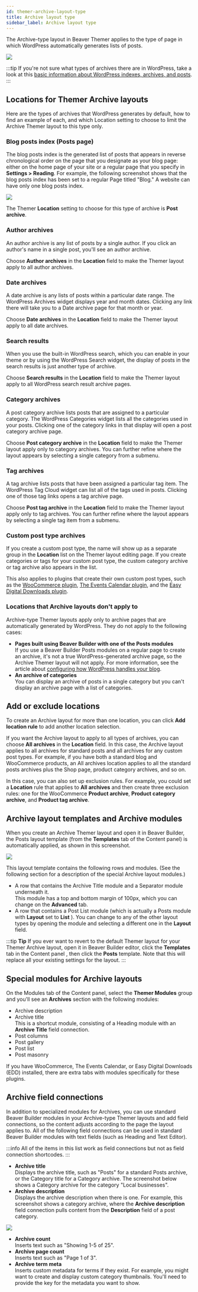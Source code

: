 ```yaml
---
id: themer-archive-layout-type
title: Archive layout type
sidebar_label: Archive layout type
---
```


The Archive-type layout in Beaver Themer applies to the type of page in which WordPress automatically generates lists of posts.

![](/img/themer-archive-layout-type-90f1b12f.png)

:::tip
If you're not sure what types of archives there are in WordPress, take a look at this [basic information about WordPress indexes, archives, and posts](/beaver-builder/layouts/post-layouts/basics-how-wordpress-handles-blog-posts-and-archives).
:::

## Locations for Themer Archive layouts

Here are the types of archives that WordPress generates by default, how to find an example of each, and which Location setting to choose to limit the Archive Themer layout to this type only.

### Blog posts index (Posts page)

The blog posts index is the generated list of posts that appears in reverse chronological order on the page that you designate as your blog page: either on the home page of your site or a regular page that you specify in **Settings > Reading**. For example, the following screenshot shows that the blog posts index has been set to a regular Page titled "Blog." A website can have only one blog posts index.

![](/img/themer-archive-layout-type-db40ba81.png)

The Themer **Location** setting to choose for this type of archive is **Post archive**.

### Author archives

An author archive is any list of posts by a single author. If you click an author's name in a single post, you'll see an author archive.

Choose **Author archives** in the **Location** field to make the Themer layout apply to all author archives.

### Date archives

A date archive is any lists of posts within a particular date range. The WordPress Archives widget displays year and month dates. Clicking any link there will take you to a Date archive page for that month or year.

Choose **Date archives** in the **Location** field to make the Themer layout apply to all date archives.

### Search results

When you use the built-in WordPress search, which you can enable in your theme or by using the WordPress Search widget, the display of posts in the search results is just another type of archive.

Choose **Search results** in the **Location** field to make the Themer layout apply to all WordPress search result archive pages.

### Category archives

A post category archive lists posts that are assigned to a particular category. The WordPress Categories widget lists all the categories used in your posts. Clicking one of the category links in that display will open a post category archive page.

Choose **Post category archive** in the **Location** field to make the Themer layout apply only to category archives. You can further refine where the layout appears by selecting a single category from a submenu.

### Tag archives

A tag archive lists posts that have been assigned a particular tag item. The WordPress Tag Cloud widget can list all of the tags used in posts. Clicking one of those tag links opens a tag archive page.

Choose **Post tag archive** in the **Location** field to make the Themer layout apply only to tag archives. You can further refine where the layout appears by selecting a single tag item from a submenu.

### Custom post type archives

If you create a custom post type, the name will show up as a separate group in the **Location** list on the Themer layout editing page. If you create categories or tags for your custom post type, the custom category archive or tag archive also appears in the list.

This also applies to plugins that create their own custom post types, such as the [WooCommerce plugin](/beaver-themer/integrations/woocommerce/create-an-archive-themer-layout-for-woocommerce.md), [The Events Calendar plugin](/beaver-themer/integrations/tec/archive-layout.md), and the [Easy Digital Downloads plugin](/beaver-themer/integrations/easy-digital-downloads/create-an-archive-themer-layout-for-edd-download-sets.md). 

### Locations that Archive layouts don't apply to

Archive-type Themer layouts apply only to archive pages that are automatically generated by WordPress. They do not apply to the following cases:

* **Pages built using Beaver Builder with one of the Posts modules**  
If you use a Beaver Builder Posts modules on a regular page to create an archive, it's not a true WordPress-generated archive page, so the Archive Themer layout will not apply. For more information, see the article about [configuring how WordPress handles your blog](/bb-theme/defaults-for-layouts-content/blog-settings/configure-how-wordpress-handles-your-blog).
* **An archive of categories**  
You can display an archive of posts in a single category but you can't display an archive page with a list of categories.

## Add or exclude locations

To create an Archive layout for more than one location, you can click **Add location rule** to add another location selection.

If you want the Archive layout to apply to all types of archives, you can choose **All archives** in the **Location** field. In this case, the Archive layout applies to all archives for standard posts and all archives for any custom post types. For example, if you have both a standard blog and WooCommerce products, an All archives location applies to all the standard posts archives plus the Shop page, product category archives, and so on.

In this case, you can also set up exclusion rules. For example, you could set a **Location** rule that applies to **All archives** and then create three exclusion rules: one for the WooCommerce **Product archive**, **Product category archive**, and **Product tag archive**.

## Archive layout templates and Archive modules

When you create an Archive Themer layout and open it in Beaver Builder, the Posts layout template (from the **Templates** tab of the Content panel) is automatically applied, as shown in this screenshot.

![](/img/themer-archive-layout-type-173b3cc3.jpg)

This layout template contains the following rows and modules. (See the following section for a description of the special Archive layout modules.)

  * A row that contains the Archive Title module and a Separator module underneath it.  
  This module has a top and bottom margin of 100px, which you can change on the **Advanced** tab.
  * A row that contains a Post List module (which is actually a Posts module with **Layout** set to **List** ).
  You can change to any of the other layout types by opening the module and selecting a different one in the **Layout** field.

:::tip **Tip**
If you ever want to revert to the default Themer layout for your Themer Archive layout, open it in Beaver Builder editor, click the **Templates** tab in the Content panel , then click the **Posts** template. Note that this will replace all your existing settings for the layout.
:::

## Special modules for Archive layouts

On the Modules tab of the Content panel, select the **Themer Modules** group and you'll see an **Archives** section with the following modules:

  * Archive description
  * Archive title  
    This is a shortcut module, consisting of a Heading module with an **Archive Title** field connection.
  * Post columns
  * Post gallery
  * Post list
  * Post masonry

If you have WooCommerce, The Events Calendar, or Easy Digital Downloads (EDD) installed, there are extra tabs with modules specifically for these plugins.

## Archive field connections

In addition to specialized modules for Archives, you can use standard Beaver Builder modules in your Archive-type Themer layouts and add field connections, so the content adjusts according to the page the layout applies to. All of the following field connections can be used in standard Beaver Builder modules with text fields (such as Heading and Text Editor).

:::info
All of the items in this list work as field connections but not as field connection shortcodes.
:::

  * **Archive title**  
  Displays the archive title, such as "Posts" for a standard Posts archive, or the Category title for a Category archive. The screenshot below shows a Category archive for the category "Local businesses".
  * **Archive description**  
  Displays the archive description when there is one. For example, this screenshot shows a category archive, where the **Archive description** field connection pulls content from the **Description** field of a post category.

![](/img/themer-archive-layout-type-fd1b0b96.png)

  * **Archive count**  
  Inserts text such as "Showing 1-5 of 25".
  * **Archive page count**  
  Inserts text such as "Page 1 of 3".
  * **Archive term meta**  
  Inserts custom metadata for terms if they exist. For example, you might want to create and display custom category thumbnails. You'll need to provide the key for the metadata you want to show.
